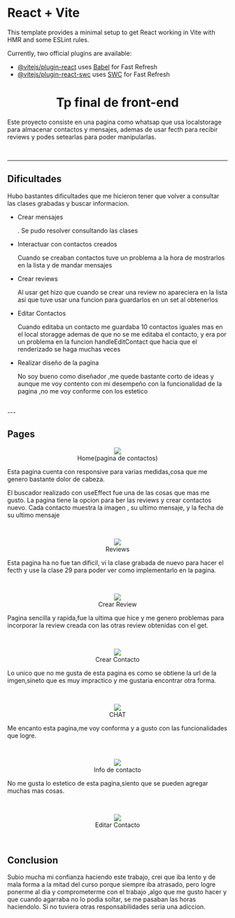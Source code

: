 # React + Vite

This template provides a minimal setup to get React working in Vite with HMR and some ESLint rules.

Currently, two official plugins are available:

- [@vitejs/plugin-react](https://github.com/vitejs/vite-plugin-react/blob/main/packages/plugin-react/README.md) uses [Babel](https://babeljs.io/) for Fast Refresh
- [@vitejs/plugin-react-swc](https://github.com/vitejs/vite-plugin-react-swc) uses [SWC](https://swc.rs/) for Fast Refresh



# <center>Tp final de front-end<center>

Este proyecto consiste en una pagina como whatsap que usa localstorage para almacenar contactos y mensajes, ademas de usar fecth para recibir reviews y podes setearlas para poder manipularlas.


</br>

---

## Dificultades

Hubo bastantes dificultades que me hicieron tener que volver a consultar las clases grabadas y buscar informacion.

* <p color='gold'>Crear mensajes</p>. Se pudo resolver consultando las clases
* <p color='gold'>Interactuar con contactos creados</p>Cuando se creaban contactos tuve un problema a la hora de mostrarlos en la lista y de mandar mensajes
* <p color='gold'>Crear reviews</p>Al usar get hizo que cuando se crear una review no apareciera en la lista asi que tuve usar una funcion para guardarlos en un set al obtenerlos
* <p color='gold'>Editar Contactos</p>Cuando editaba un contacto me guardaba 10 contactos iguales mas en el local storagge ademas de que no se me editaba el contacto, y era por un problema en la funcion handleEditContact que hacia que el renderizado se haga muchas veces
* <p color='gold'>Realizar diseño de la pagina</p>No soy bueno como diseñador ,me quede bastante corto de ideas y aunque me voy contento con mi desempeño con la funcionalidad de la pagina ,no me voy conforme con los estetico


</br>
---

## Pages

<p align="center"><img src="images/Captura de pantalla 2024-08-19 235602.png"/></br>Home(pagina de contactos)</p>

Esta pagina cuenta con responsive para varias medidas,cosa que me genero bastante dolor de cabeza.

El buscador realizado con useEffect fue una de las cosas que mas me gusto. La pagina tiene la opcion para ber las reviews y crear contactos nuevo.
Cada contacto muestra la imagen , su ultimo mensaje, y la fecha de su ultimo mensaje

</br>

<p align="center"><img src="images/Captura de pantalla 2024-08-19 235657.png"/></br>Reviews</p>

Esta pagina ha no fue tan dificil, vi la clase grabada de nuevo para hacer el fecth y use la clase 29 para poder ver como implementarlo en la pagina.

</br>

<p align="center"><img src="images/Captura de pantalla 2024-08-19 235712.png"/></br>Crear Review</p>

Pagina sencilla y rapida,fue la ultima que hice y me genero problemas para incorporar la review creada con las otras review obtenidas con el get.

</br>

<p align="center"><img src="images/Captura de pantalla 2024-08-19 235724.png"/></br>Crear Contacto</p>

Lo unico que no me gusta de esta pagina es como se obtiene la url de la imgen,sineto que es muy impractico y me gustaria encontrar otra forma.

</br>

<p align="center"><img src="images/Captura de pantalla 2024-08-19 235741.png"/></br>CHAT</p>

Me encanto esta pagina,me voy conforma y a gusto con las funcionalidades que logre.

</br>

<p align="center"><img src="images/Captura de pantalla 2024-08-19 235756.png"/></br>Info de contacto</p>

No me gusta lo estetico de esta pagina,siento que se pueden agregar muchas mas cosas.

</br>

<p align="center"><img src="images/Captura de pantalla 2024-08-19 235805.png"/></br>Editar Contacto</p>

</br>


## Conclusion

Subio mucha mi confianza haciendo este trabajo, crei que iba lento y de mala forma a la mitad del curso porque siempre iba atrasado, pero logre ponerme al dia y comprometerme con el trabajo ,algo que me gusto hacer y que cuando agarraba no lo podia soltar, se me pasaban las horas haciendolo. Si no tuviera otras responsabilidades seria una adiccion.



